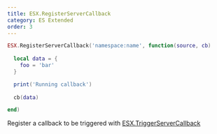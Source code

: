 ```yaml
---
title: ESX.RegisterServerCallback
category: ES Extended
order: 3
---
```


```lua
ESX.RegisterServerCallback('namespace:name', function(source, cb)
	
  local data = {
    foo = 'bar'
  }

  print('Running callback')
	
  cb(data)

end)
```

Register a callback to be triggered with [ESX.TriggerServerCallback](../../client-functions/esx.triggerservercallback/)

